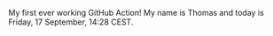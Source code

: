 My first ever working GitHub Action!
My name is Thomas and today is Friday, 17 September, 14:28 CEST. 

